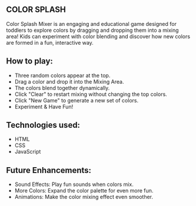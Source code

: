 ## COLOR SPLASH
  Color Splash Mixer is an engaging and educational game designed for toddlers to explore colors by dragging and dropping them into a mixing area! Kids can experiment with color blending and discover how new colors are formed in a fun, interactive way.

## How to play: 
- Three random colors appear at the top.
- Drag a color and drop it into the Mixing Area.
- The colors blend together dynamically.
- Click "Clear" to restart mixing without changing the top colors.
- Click "New Game" to generate a new set of colors.
- Experiment & Have Fun!

## Technologies used:

- HTML
- CSS
- JavaScript

## Future Enhancements:

- Sound Effects: Play fun sounds when colors mix.
- More Colors: Expand the color palette for even more fun.
- Animations: Make the color mixing effect even smoother.
